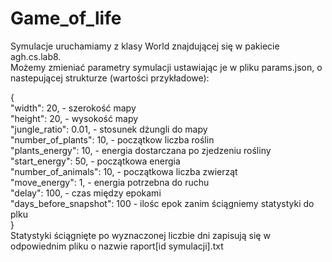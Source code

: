 # Game_of_life

Symulacje uruchamiamy z klasy World znajdującej się w pakiecie agh.cs.lab8.<br>
Możemy zmieniać parametry symulacji ustawiając je w pliku params.json, o nastepującej strukturze (wartości przykładowe):<br>

{<br>
  "width": 20, - szerokość mapy<br>
  "height": 20, - wysokość mapy<br>
  "jungle_ratio": 0.01, - stosunek dżungli do mapy<br>
  "number_of_plants": 10, - początkow liczba roślin<br>
  "plants_energy": 10, - energia dostarczana po zjedzeniu rośliny<br>
  "start_energy": 50, - początkowa energia<br>
  "number_of_animals": 10, - początkowa liczba zwierząt<br>
  "move_energy": 1, - energia potrzebna do ruchu<br>
  "delay": 100, - czas między epokami<br>
  "days_before_snapshot": 100 - ilośc epok zanim ściągniemy statystyki do plku<br>
}<br>
Statystyki ściągnięte po wyznaczonej liczbie dni zapisują się w odpowiednim pliku o nazwie raport[id symulacji].txt
